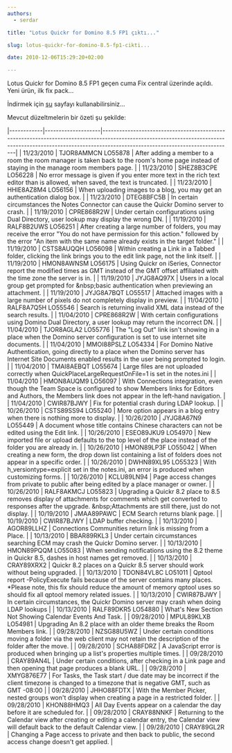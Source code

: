 ```yaml
---
authors:
  - serdar

title: "Lotus Quickr for Domino 8.5 FP1 çıktı..."

slug: lotus-quickr-for-domino-8.5-fp1-cikti...

date: 2010-12-06T15:29:20+02:00

---
```


Lotus Quickr for Domino 8.5 FP1 geçen cuma Fix central üzerinde açıldı. Yeni ürün, ilk fix pack...
<!-- more -->
İndirmek için [şu](http://www-933.ibm.com/support/fixcentral/swg/quickorder?parent=ibm/Lotus&product=ibm/Lotus/Lotus+Domino&release=8.0.2&platform=Windows&function=fixId&fixids=&includeRequisites=1&downloadMethod=ddp&source=fc) sayfayı kullanabilirsiniz...

Mevcut düzeltmelerin bir özeti şu şekilde:

|------------|--------------------|-----------------------------------------------------------------------------------------------------------------------------------------------------------------------------------------------------------|
| 11/23/2010 | TJOR8AMMCN LO55878 | After adding a member to a room the room manager is taken back to the room's home page instead of staying in the manage room members page.                                                                |
| 11/23/2010 | SHEZ8B3CPE LO56228 | No error message is given if you enter more text in the rich text editor than is allowed, when saved, the text is truncated.                                                                              |
| 11/23/2010 | HHIE8AZ8M4 LO56156 | When uploading images to a blog, you may get an authentication dialog box.                                                                                                                                |
| 11/23/2010 | DTEG8BFC5B         | In certain circumstances the Notes Connector can cause the Quickr Domino server to crash.                                                                                                                 |
| 11/19/2010 | CPRE868R2W         | Under certain configurations using Dual Directory, user lookup may display the wrong DN.                                                                                                                  |
| 11/19/2010 | RALF8B2UWS LO56251 | After creating a large number of folders, you may receive the error "You do not have permission for this action." followed by the error "An item with the same name already exists in the target folder." |
| 11/19/2010 | CSTS8AUQQH LO56098 | Within creating a Link in a Tabbed folder, clicking the link brings you to the edit link page, not the link itself.                                                                                       |
| 11/19/2010 | HMON8AWNSM LO56175 | Using Quickr on iSeries, Connector report the modified times as GMT instead of the GMT offset affiliated with the time zone the server is in.                                                             |
| 11/19/2010 | JYJG8AQ97X         | Users in a local group get prompted for \&nbsp;basic authentication when previewing an attachment.                                                                                                        |
| 11/19/2010 | JYJG8A7BQT LO55517 | Attached images with a large number of pixels do not completely display in preview.                                                                                                                       |
| 11/04/2010 | RALF8A7Q5H LO55546 | Search is returning invalid XML data instead of the search results.                                                                                                                                       |
| 11/04/2010 | CPRE868R2W         | With certain configurations using Domino Dual Directory, a user lookup may return the incorrect DN.                                                                                                       |
| 11/04/2010 | TJOR8AGLA2 LO55776 | The "Log Out" link isn't showing in a place when the Domino server configuration is set to use internet site documents.                                                                                   |
| 11/04/2010 | MMOI88PSLZ LO54334 | For Domino Native Authentication, going directly to a place when the Domino server has Internet Site Documents enabled results in the user being prompted to login.                                       |
| 11/04/2010 | TMAI8AEBQT LO55674 | Large files are not uploaded correctly when QuickPlaceLargeRequestOnFile=1 is set in the notes.ini                                                                                                        |
| 11/04/2010 | HMON8AUQM9 LO56097 | With Connections integration, even though the Team Space is configured to show Members links for Editors and Authors, the Members link does not appear in the left-hand navigation.                       |
| 11/04/2010 | CWIR87BJWY         | Fix for potential crash during LDAP lookup.                                                                                                                                                               |
| 10/26/2010 | CSTS89SS94 LO55240 | More option appears in a blog entry when there is nothing more to display.                                                                                                                                |
| 10/26/2010 | JYJG8A67N9 LO55449 | A document whose title contains Chinese characters can not be edited using the Edit link.                                                                                                                 |
| 10/26/2010 | ESEO89JKU9 LO54970 | New imported file or upload defaults to the top level of the place instead of the folder you are already in.                                                                                              |
| 10/26/2010 | HMON89LP3F LO55042 | When creating a new form, the drop down list containing a list of folders does not appear in a specific order.                                                                                            |
| 10/26/2010 | DWHN89XL95 LO55323 | With h_versiontype=explicit set in the notes.ini, an error is produced when customizing forms.                                                                                                            |
| 10/26/2010 | KCLU89LN94         | Page access changes from private to public after being edited by a place manager or owner.                                                                                                                |
| 10/26/2010 | RALF8AKMCJ LO55823 | Upgrading a Quickr 8.2 place to 8.5 removes display of attachments for comments which get converted to responses after the upgrade. \&nbsp;Attachments are still there, just do not display.              |
| 10/19/2010 | JMAA89PAWC         | ECM Search returns blank page.                                                                                                                                                                            |
| 10/19/2010 | CWIR87BJWY         | LDAP buffer checking.                                                                                                                                                                                     |
| 10/13/2010 | AGOR89LLHZ         | Connections Communities return link is missing from a Place.                                                                                                                                              |
| 10/13/2010 | BBAR89RKL3         | Under certain circumstances searching ECM may crash the Quickr Domino server.                                                                                                                             |
| 10/13/2010 | HMON89PQQM LO55083 | When sending notifications using the 8.2 theme in Quickr 8.5, dashes in host names get removed.                                                                                                           |
| 10/13/2010 | CRAY89XRX2         | Quickr 8.2 places on a Quickr 8.5 server should work without being upgraded.                                                                                                                              |
| 10/13/2010 | TDON84VL8C LO51011 | Qptool report -PolicyExecute fails because of the server contains many places. \*Please note, this fix should reduce the amount of memory qptool uses so should fix all qptool memory related issues.     |
| 10/13/2010 | CWIR87BJWY         | In certain circumstances, the Quickr Domino server may crash when doing LDAP lookups                                                                                                                      |
| 10/13/2010 | RALF89DKR5 LO54880 | What's New Section Not Showing Calendar Events And Task.                                                                                                                                                  |
| 09/28/2010 | MPUL89KLXB LO54981 | Upgrading An 8.2 place with an older theme breaks the Room Members link.                                                                                                                                  |
| 09/28/2010 | NZSG88U5WZ         | Under certain conditions moving a folder via the web client may not retain the description of the folder after the move.                                                                                  |
| 09/28/2010 | SCHA88FDRZ         | A JavaScript error is produced when bringing up a list's properties multiple times.                                                                                                                       |
| 09/28/2010 | CRAY89AN4L         | Under certain conditions, after checking in a Link page and then opening that page produces a blank URL.                                                                                                  |
| 09/28/2010 | XMYG876E77         | For Tasks, the Task start / due date may be incorrect if the client timezone is changed to a timezone that is negative GMT, such as GMT -08:00                                                            |
| 09/28/2010 | JHHO88FDTX         | With the Member Picker, nested groups won't display when creating a page in a restricted folder.                                                                                                          |
| 09/28/2010 | KHON88HMQ3         | All Day Events appear on a calendar the day before it are scheduled for.                                                                                                                                  |
| 09/28/2010 | CRAY88NNKF         | Returning to the Calendar view after creating or editing a calendar entry, the Calendar view will default back to the default Calendar view.                                                              |
| 09/28/2010 | CRAY89GL2R         | Changing a Page access to private and then back to public, the second access change doesn't get applied.                                                                                                  |
